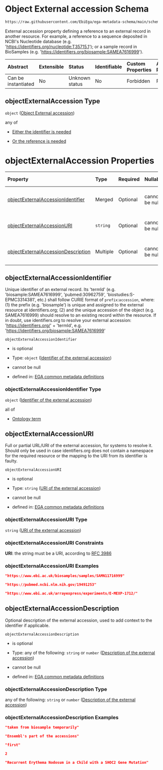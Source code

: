 # Object External accession Schema

```txt
https://raw.githubusercontent.com/EbiEga/ega-metadata-schema/main/schemas/EGA.common-definitions.json#/$defs/objectExternalAccession
```

External accession property defining a reference to an external record in another resource. For example, a reference to a sequence deposited in NCBI's Nucleotide database (e.g. '<https://identifiers.org/nucleotide:T35715.1>'); or a sample record in BioSamples (e.g. '<https://identifiers.org/biosample:SAMEA7616999>').

| Abstract            | Extensible | Status         | Identifiable | Custom Properties | Additional Properties | Access Restrictions | Defined In                                                                                           |
| :------------------ | :--------- | :------------- | :----------- | :---------------- | :-------------------- | :------------------ | :--------------------------------------------------------------------------------------------------- |
| Can be instantiated | No         | Unknown status | No           | Forbidden         | Forbidden             | none                | [EGA.common-definitions.json\*](../../../schemas/EGA.common-definitions.json "open original schema") |

## objectExternalAccession Type

`object` ([Object External accession](ega-4-defs-object-external-accession.md))

any of

* [Either the identifier is needed](ega-4-defs-object-external-accession-anyof-either-the-identifier-is-needed.md "check type definition")

* [Or the reference is needed](ega-4-defs-object-external-accession-anyof-or-the-reference-is-needed.md "check type definition")

# objectExternalAccession Properties

| Property                                                                  | Type     | Required | Nullable       | Defined by                                                                                                                                                                                                                                                                                                       |
| :------------------------------------------------------------------------ | :------- | :------- | :------------- | :--------------------------------------------------------------------------------------------------------------------------------------------------------------------------------------------------------------------------------------------------------------------------------------------------------------- |
| [objectExternalAccessionIdentifier](#objectexternalaccessionidentifier)   | Merged   | Optional | cannot be null | [EGA common metadata definitions](ega-4-defs-object-external-accession-properties-identifier-of-the-external-accession.md "https://raw.githubusercontent.com/EbiEga/ega-metadata-schema/main/schemas/EGA.common-definitions.json#/$defs/objectExternalAccession/properties/objectExternalAccessionIdentifier")   |
| [objectExternalAccessionURI](#objectexternalaccessionuri)                 | `string` | Optional | cannot be null | [EGA common metadata definitions](ega-4-defs-object-external-accession-properties-uri-of-the-external-accession.md "https://raw.githubusercontent.com/EbiEga/ega-metadata-schema/main/schemas/EGA.common-definitions.json#/$defs/objectExternalAccession/properties/objectExternalAccessionURI")                 |
| [objectExternalAccessionDescription](#objectexternalaccessiondescription) | Multiple | Optional | cannot be null | [EGA common metadata definitions](ega-4-defs-object-external-accession-properties-description-of-the-external-accession.md "https://raw.githubusercontent.com/EbiEga/ega-metadata-schema/main/schemas/EGA.common-definitions.json#/$defs/objectExternalAccession/properties/objectExternalAccessionDescription") |

## objectExternalAccessionIdentifier

Unique identifier of an external record. Its 'termId' (e.g. 'biosample:SAMEA7616999', 'pubmed:30962759', 'biostudies:S-EPMC3314381', etc.) shall follow CURIE format of `prefix`:`accession`, where: (1) the prefix (e.g. 'biosample') is unique and assigned to the external resource at identifiers.org; (2) and the unique accession of the object (e.g. SAMEA7616999) should resolve to an existing record within the resource. If in doubt, use identifiers.org to resolve your external accession: '<https://identifiers.org/>' + 'termId', e.g. '<https://identifiers.org/biosample:SAMEA7616999>'

`objectExternalAccessionIdentifier`

* is optional

* Type: `object` ([Identifier of the external accession](ega-4-defs-object-external-accession-properties-identifier-of-the-external-accession.md))

* cannot be null

* defined in: [EGA common metadata definitions](ega-4-defs-object-external-accession-properties-identifier-of-the-external-accession.md "https://raw.githubusercontent.com/EbiEga/ega-metadata-schema/main/schemas/EGA.common-definitions.json#/$defs/objectExternalAccession/properties/objectExternalAccessionIdentifier")

### objectExternalAccessionIdentifier Type

`object` ([Identifier of the external accession](ega-4-defs-object-external-accession-properties-identifier-of-the-external-accession.md))

all of

* [Ontology term](ega-4-defs-ontology-term.md "check type definition")

## objectExternalAccessionURI

Full or partial URL/URI of the external accession, for systems to resolve it. Should only be used in case identifiers.org does not contain a namespace for the required resource or the mapping to the URI from its identifier is faulty.

`objectExternalAccessionURI`

* is optional

* Type: `string` ([URI of the external accession](ega-4-defs-object-external-accession-properties-uri-of-the-external-accession.md))

* cannot be null

* defined in: [EGA common metadata definitions](ega-4-defs-object-external-accession-properties-uri-of-the-external-accession.md "https://raw.githubusercontent.com/EbiEga/ega-metadata-schema/main/schemas/EGA.common-definitions.json#/$defs/objectExternalAccession/properties/objectExternalAccessionURI")

### objectExternalAccessionURI Type

`string` ([URI of the external accession](ega-4-defs-object-external-accession-properties-uri-of-the-external-accession.md))

### objectExternalAccessionURI Constraints

**URI**: the string must be a URI, according to [RFC 3986](https://tools.ietf.org/html/rfc3986 "check the specification")

### objectExternalAccessionURI Examples

```json
"https://www.ebi.ac.uk/biosamples/samples/SAMN11716999"
```

```json
"https://pubmed.ncbi.nlm.nih.gov/19491253"
```

```json
"https://www.ebi.ac.uk/arrayexpress/experiments/E-MEXP-1712/"
```

## objectExternalAccessionDescription

Optional description of the external accession, used to add context to the identifier if applicable.

`objectExternalAccessionDescription`

* is optional

* Type: any of the following: `string` or `number` ([Description of the external accession](ega-4-defs-object-external-accession-properties-description-of-the-external-accession.md))

* cannot be null

* defined in: [EGA common metadata definitions](ega-4-defs-object-external-accession-properties-description-of-the-external-accession.md "https://raw.githubusercontent.com/EbiEga/ega-metadata-schema/main/schemas/EGA.common-definitions.json#/$defs/objectExternalAccession/properties/objectExternalAccessionDescription")

### objectExternalAccessionDescription Type

any of the following: `string` or `number` ([Description of the external accession](ega-4-defs-object-external-accession-properties-description-of-the-external-accession.md))

### objectExternalAccessionDescription Examples

```json
"taken from biosample temporarily"
```

```json
"Ensembl's part of the accessions"
```

```json
"first"
```

```json
2
```

```json
"Recurrent Erythema Nodosum in a Child with a SHOC2 Gene Mutation"
```
